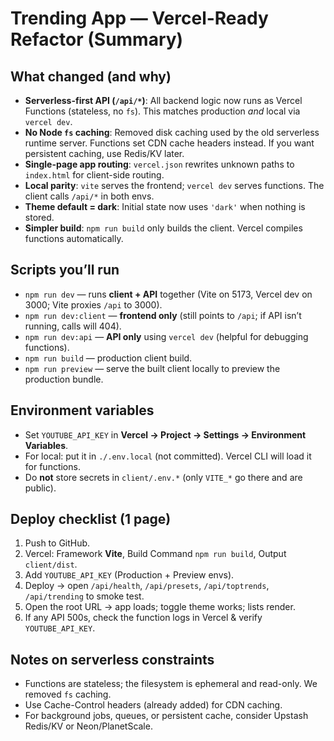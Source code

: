 # Trending App — Vercel-Ready Refactor (Summary)

## What changed (and why)

- **Serverless-first API (`/api/*`)**: All backend logic now runs as Vercel Functions (stateless, no `fs`). This matches production _and_ local via `vercel dev`.
- **No Node `fs` caching**: Removed disk caching used by the old serverless runtime server. Functions set CDN cache headers instead. If you want persistent caching, use Redis/KV later.
- **Single-page app routing**: `vercel.json` rewrites unknown paths to `index.html` for client-side routing.
- **Local parity**: `vite` serves the frontend; `vercel dev` serves functions. The client calls `/api/*` in both envs.
- **Theme default = dark**: Initial state now uses `'dark'` when nothing is stored.
- **Simpler build**: `npm run build` only builds the client. Vercel compiles functions automatically.

## Scripts you’ll run

- `npm run dev` — runs **client + API** together (Vite on 5173, Vercel dev on 3000; Vite proxies `/api` to 3000).
- `npm run dev:client` — **frontend only** (still points to `/api`; if API isn’t running, calls will 404).
- `npm run dev:api` — **API only** using `vercel dev` (helpful for debugging functions).
- `npm run build` — production client build.
- `npm run preview` — serve the built client locally to preview the production bundle.

## Environment variables

- Set `YOUTUBE_API_KEY` in **Vercel → Project → Settings → Environment Variables**.
- For local: put it in `./.env.local` (not committed). Vercel CLI will load it for functions.
- Do **not** store secrets in `client/.env.*` (only `VITE_*` go there and are public).

## Deploy checklist (1 page)

1. Push to GitHub.
2. Vercel: Framework **Vite**, Build Command `npm run build`, Output `client/dist`.
3. Add `YOUTUBE_API_KEY` (Production + Preview envs).
4. Deploy → open `/api/health`, `/api/presets`, `/api/toptrends`, `/api/trending` to smoke test.
5. Open the root URL → app loads; toggle theme works; lists render.
6. If any API 500s, check the function logs in Vercel & verify `YOUTUBE_API_KEY`.

## Notes on serverless constraints

- Functions are stateless; the filesystem is ephemeral and read-only. We removed `fs` caching.
- Use Cache-Control headers (already added) for CDN caching.
- For background jobs, queues, or persistent cache, consider Upstash Redis/KV or Neon/PlanetScale.
